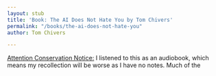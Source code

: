 ```yaml
---
layout: stub
title: 'Book: The AI Does Not Hate You by Tom Chivers'
permalink: "/books/the-ai-does-not-hate-you"
author: Tom Chivers

---
```

[Attention Conservation Notice:](..) I listened to this as an audiobook, which means my recollection will be worse as I have no notes. Much of the